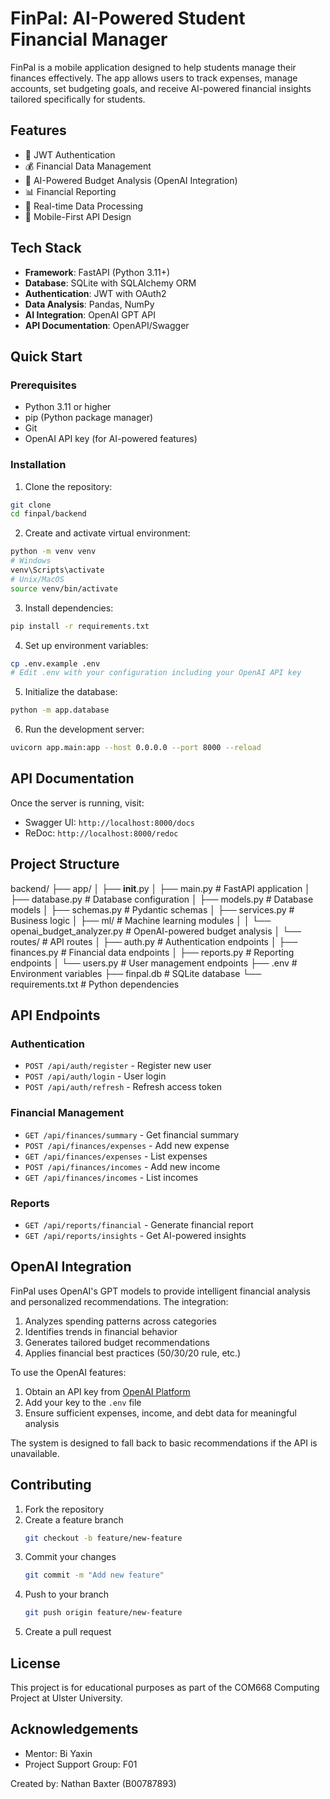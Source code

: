 # FinPal: AI-Powered Student Financial Manager

FinPal is a mobile application designed to help students manage their finances effectively. The app allows users to track expenses, manage accounts, set budgeting goals, and receive AI-powered financial insights tailored specifically for students.

## Features
- 🔐 JWT Authentication
- 💰 Financial Data Management
- 🤖 AI-Powered Budget Analysis (OpenAI Integration)
- 📊 Financial Reporting
- 🔄 Real-time Data Processing
- 📱 Mobile-First API Design

## Tech Stack
- **Framework**: FastAPI (Python 3.11+)
- **Database**: SQLite with SQLAlchemy ORM
- **Authentication**: JWT with OAuth2
- **Data Analysis**: Pandas, NumPy
- **AI Integration**: OpenAI GPT API
- **API Documentation**: OpenAPI/Swagger

## Quick Start

### Prerequisites
- Python 3.11 or higher
- pip (Python package manager)
- Git
- OpenAI API key (for AI-powered features)

### Installation
1. Clone the repository:
```bash
git clone 
cd finpal/backend
```

2. Create and activate virtual environment:
```bash
python -m venv venv
# Windows
venv\Scripts\activate
# Unix/MacOS
source venv/bin/activate
```

3. Install dependencies:
```bash
pip install -r requirements.txt
```

4. Set up environment variables:
```bash
cp .env.example .env
# Edit .env with your configuration including your OpenAI API key
```

5. Initialize the database:
```bash
python -m app.database
```

6. Run the development server:
```bash
uvicorn app.main:app --host 0.0.0.0 --port 8000 --reload
```

## API Documentation

Once the server is running, visit:
- Swagger UI: `http://localhost:8000/docs`
- ReDoc: `http://localhost:8000/redoc`

## Project Structure

backend/
├── app/
│   ├── __init__.py
│   ├── main.py           # FastAPI application
│   ├── database.py       # Database configuration
│   ├── models.py         # Database models
│   ├── schemas.py        # Pydantic schemas
│   ├── services.py       # Business logic
│   ├── ml/               # Machine learning modules
│   │   └── openai_budget_analyzer.py  # OpenAI-powered budget analysis
│   └── routes/           # API routes
│       ├── auth.py       # Authentication endpoints
│       ├── finances.py   # Financial data endpoints
│       ├── reports.py    # Reporting endpoints
│       └── users.py      # User management endpoints
├── .env                  # Environment variables
├── finpal.db             # SQLite database
└── requirements.txt      # Python dependencies

## API Endpoints

### Authentication
- `POST /api/auth/register` - Register new user
- `POST /api/auth/login` - User login
- `POST /api/auth/refresh` - Refresh access token

### Financial Management
- `GET /api/finances/summary` - Get financial summary
- `POST /api/finances/expenses` - Add new expense
- `GET /api/finances/expenses` - List expenses
- `POST /api/finances/incomes` - Add new income
- `GET /api/finances/incomes` - List incomes

### Reports
- `GET /api/reports/financial` - Generate financial report
- `GET /api/reports/insights` - Get AI-powered insights

## OpenAI Integration

FinPal uses OpenAI's GPT models to provide intelligent financial analysis and personalized recommendations. The integration:

1. Analyzes spending patterns across categories
2. Identifies trends in financial behavior
3. Generates tailored budget recommendations
4. Applies financial best practices (50/30/20 rule, etc.)

To use the OpenAI features:
1. Obtain an API key from [OpenAI Platform](https://platform.openai.com/)
2. Add your key to the `.env` file
3. Ensure sufficient expenses, income, and debt data for meaningful analysis

The system is designed to fall back to basic recommendations if the API is unavailable.

## Contributing

1. Fork the repository
2. Create a feature branch
   ```bash
   git checkout -b feature/new-feature
   ```
3. Commit your changes
   ```bash
   git commit -m "Add new feature"
   ```
4. Push to your branch
   ```bash
   git push origin feature/new-feature
   ```
5. Create a pull request

## License

This project is for educational purposes as part of the COM668 Computing Project at Ulster University.

## Acknowledgements

- Mentor: Bi Yaxin
- Project Support Group: F01

Created by: Nathan Baxter (B00787893)